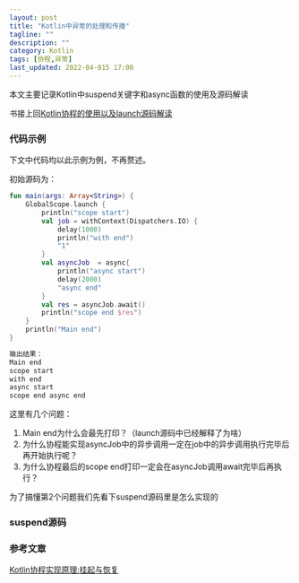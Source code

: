 ```yaml
---
layout: post
title: "Kotlin中异常的处理和传播"
tagline: ""
description: ""
category: Kotlin
tags: [协程,异常]
last_updated: 2022-04-015 17:00
---
```


本文主要记录Kotlin中suspend关键字和async函数的使用及源码解读

书接上回[Kotlin协程的使用以及launch源码解读](/post/2022/04/coroutine-launch.html)

### 代码示例

下文中代码均以此示例为例，不再赘述。

初始源码为：

```kotlin
fun main(args: Array<String>) {
    GlobalScope.launch {
        println("scope start")
        val job = withContext(Dispatchers.IO) {
            delay(1000)
            println("with end")
            "1"
        }
        val asyncJob  = async{
            println("async start")
            delay(2000)
            "async end"
        }
        val res = asyncJob.await()
        println("scope end $res")
    }
    println("Main end")
}

输出结果：
Main end
scope start
with end
async start
scope end async end
```

这里有几个问题：

1. Main end为什么会最先打印？（launch源码中已经解释了为啥）
2. 为什么协程能实现asyncJob中的异步调用一定在job中的异步调用执行完毕后再开始执行呢？
3. 为什么协程最后的scope end打印一定会在asyncJob调用await完毕后再执行？

为了搞懂第2个问题我们先看下suspend源码里是怎么实现的

### suspend源码



### 参考文章

[Kotlin协程实现原理:挂起与恢复](https://www.rousetime.com/2020/11/23/Kotlin%E5%8D%8F%E7%A8%8B%E5%AE%9E%E7%8E%B0%E5%8E%9F%E7%90%86-%E6%8C%82%E8%B5%B7%E4%B8%8E%E6%81%A2%E5%A4%8D/)
